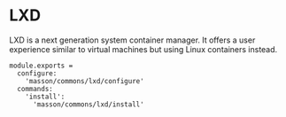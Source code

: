 
# LXD

LXD is a next generation system container manager. It offers a user experience 
similar to virtual machines but using Linux containers instead.

    module.exports =
      configure:
        'masson/commons/lxd/configure'
      commands:
        'install':
          'masson/commons/lxd/install'
